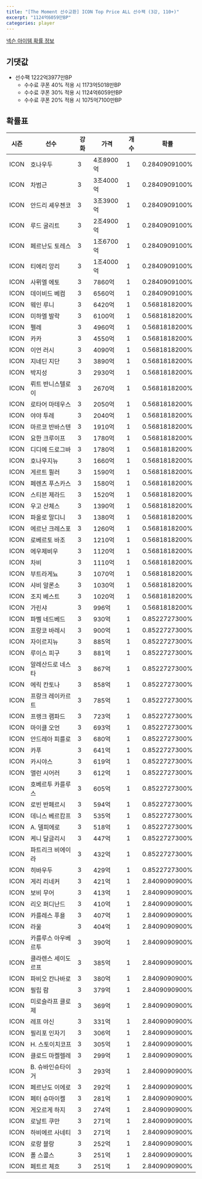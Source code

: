 ```yaml
---
title: "[The Moment 선수교환] ICON Top Price ALL 선수팩 (3강, 110+)"
excerpt: "1124억6059만BP"
categories: player
---
```

[넥슨 아이템 확률 정보](http://iteminfo.nexon.com/probability/fo4?sn=6715)

## 기댓값
- 선수팩 1222억3977만BP
  - 수수료 쿠폰 40% 적용 시 1173억5018만BP
  - 수수료 쿠폰 30% 적용 시 1124억6059만BP
  - 수수료 쿠폰 20% 적용 시 1075억7100만BP


## 확률표

|시즌|선수|강화|가격|개수|확률|
|---|---|---|---|---|---|
|ICON|호나우두|3|4조8900억|1|0.2840909100%|
|ICON|차범근|3|3조4000억|1|0.2840909100%|
|ICON|안드리 셰우첸코|3|3조3900억|1|0.2840909100%|
|ICON|루드 굴리트|3|2조4900억|1|0.2840909100%|
|ICON|페르난도 토레스|3|1조6700억|1|0.2840909100%|
|ICON|티에리 앙리|3|1조4000억|1|0.2840909100%|
|ICON|사뮈엘 에토|3|7860억|1|0.2840909100%|
|ICON|데이비드 베컴|3|6560억|1|0.2840909100%|
|ICON|웨인 루니|3|6420억|1|0.5681818200%|
|ICON|미하엘 발락|3|6100억|1|0.5681818200%|
|ICON|펠레|3|4960억|1|0.5681818200%|
|ICON|카카|3|4550억|1|0.5681818200%|
|ICON|이언 러시|3|4090억|1|0.5681818200%|
|ICON|지네딘 지단|3|3890억|1|0.5681818200%|
|ICON|박지성|3|2930억|1|0.5681818200%|
|ICON|뤼트 반니스텔로이|3|2670억|1|0.5681818200%|
|ICON|로타어 마테우스|3|2050억|1|0.5681818200%|
|ICON|야야 투레|3|2040억|1|0.5681818200%|
|ICON|마르코 반바스텐|3|1910억|1|0.5681818200%|
|ICON|요한 크루이프|3|1780억|1|0.5681818200%|
|ICON|디디에 드로그바|3|1780억|1|0.5681818200%|
|ICON|호나우지뉴|3|1660억|1|0.5681818200%|
|ICON|게르트 뮐러|3|1590억|1|0.5681818200%|
|ICON|페렌츠 푸스카스|3|1580억|1|0.5681818200%|
|ICON|스티븐 제라드|3|1520억|1|0.5681818200%|
|ICON|우고 산체스|3|1390억|1|0.5681818200%|
|ICON|파올로 말디니|3|1380억|1|0.5681818200%|
|ICON|에르난 크레스포|3|1260억|1|0.5681818200%|
|ICON|로베르토 바조|3|1210억|1|0.5681818200%|
|ICON|에우제비우|3|1120억|1|0.5681818200%|
|ICON|차비|3|1110억|1|0.5681818200%|
|ICON|부트라게뇨|3|1070억|1|0.5681818200%|
|ICON|샤비 알론소|3|1030억|1|0.5681818200%|
|ICON|조지 베스트|3|1020억|1|0.5681818200%|
|ICON|가린샤|3|996억|1|0.5681818200%|
|ICON|파벨 네드베드|3|930억|1|0.8522727300%|
|ICON|프랑코 바레시|3|900억|1|0.8522727300%|
|ICON|자이르지뉴|3|885억|1|0.8522727300%|
|ICON|루이스 피구|3|881억|1|0.8522727300%|
|ICON|알레산드로 네스타|3|867억|1|0.8522727300%|
|ICON|에릭 칸토나|3|858억|1|0.8522727300%|
|ICON|프랑크 레이카르트|3|785억|1|0.8522727300%|
|ICON|프랭크 램파드|3|723억|1|0.8522727300%|
|ICON|마이클 오언|3|693억|1|0.8522727300%|
|ICON|안드레아 피를로|3|680억|1|0.8522727300%|
|ICON|카푸|3|641억|1|0.8522727300%|
|ICON|카시야스|3|619억|1|0.8522727300%|
|ICON|앨런 시어러|3|612억|1|0.8522727300%|
|ICON|호베르투 카를루스|3|605억|1|0.8522727300%|
|ICON|로빈 반페르시|3|594억|1|0.8522727300%|
|ICON|데니스 베르캄프|3|535억|1|0.8522727300%|
|ICON|A. 델피에로|3|518억|1|0.8522727300%|
|ICON|케니 달글리시|3|447억|1|0.8522727300%|
|ICON|파트리크 비에이라|3|432억|1|0.8522727300%|
|ICON|히바우두|3|429억|1|0.8522727300%|
|ICON|게리 리네커|3|421억|1|2.8409090900%|
|ICON|보비 무어|3|413억|1|2.8409090900%|
|ICON|리오 퍼디난드|3|410억|1|2.8409090900%|
|ICON|카를레스 푸욜|3|407억|1|2.8409090900%|
|ICON|라울|3|404억|1|2.8409090900%|
|ICON|카를루스 아우베르투|3|390억|1|2.8409090900%|
|ICON|클라렌스 세이도르프|3|385억|1|2.8409090900%|
|ICON|파비오 칸나바로|3|380억|1|2.8409090900%|
|ICON|필립 람|3|379억|1|2.8409090900%|
|ICON|미로슬라프 클로제|3|369억|1|2.8409090900%|
|ICON|레프 야신|3|331억|1|2.8409090900%|
|ICON|필리포 인자기|3|306억|1|2.8409090900%|
|ICON|H. 스토이치코프|3|305억|1|2.8409090900%|
|ICON|클로드 마켈렐레|3|299억|1|2.8409090900%|
|ICON|B. 슈바인슈타이거|3|293억|1|2.8409090900%|
|ICON|페르난도 이에로|3|292억|1|2.8409090900%|
|ICON|페터 슈마이켈|3|281억|1|2.8409090900%|
|ICON|게오르게 하지|3|274억|1|2.8409090900%|
|ICON|로날트 쿠만|3|271억|1|2.8409090900%|
|ICON|하비에르 사네티|3|271억|1|2.8409090900%|
|ICON|로랑 블랑|3|252억|1|2.8409090900%|
|ICON|폴 스콜스|3|251억|1|2.8409090900%|
|ICON|페트르 체흐|3|251억|1|2.8409090900%|
